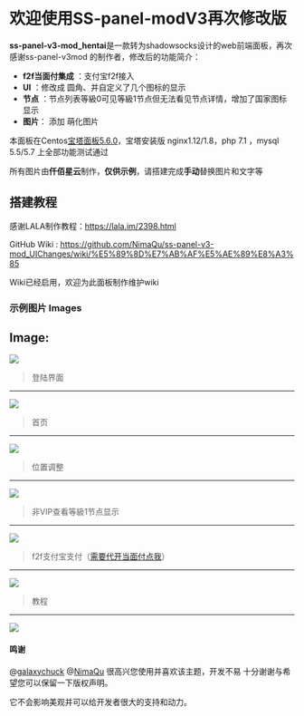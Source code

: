 # 欢迎使用SS-panel-modV3再次修改版


**ss-panel-v3-mod_hentai**是一款转为shadowsocks设计的web前端面板，再次感谢ss-panel-v3mod 的制作者，修改后的功能简介：

- **f2f当面付集成** ：支付宝f2f接入
- **UI** ：修改成 圆角、并自定义了几个图标的显示
- **节点** ：节点列表等級0可见等級1节点但无法看见节点详情，增加了国家图标显示
- **图片**： 添加  萌化图片

本面板在Centos[宝塔面板5.6.0](www.bt.cn)，宝塔安装版 nginx1.12/1.8，php 7.1 ，mysql 5.5/5.7 上全部功能测试通过

所有图片由**仟佰星云**制作，**仅供示例**，请搭建完成**手动**替换图片和文字等

## 搭建教程

感谢LALA制作教程：https://lala.im/2398.html

GitHub Wiki : https://github.com/NimaQu/ss-panel-v3-mod_UIChanges/wiki/%E5%89%8D%E7%AB%AF%E5%AE%89%E8%A3%85

Wiki已经启用，欢迎为此面板制作维护wiki

### 示例图片 Images

Image:
-------------------
![](https://github.com/galaxychuck/images/blob/master/1.jpg)

> 登陆界面
-------------------

![](https://github.com/galaxychuck/images/blob/master/2.jpg)

> 首页

-------------------
![](https://github.com/galaxychuck/images/blob/master/3.jpg)

> 位置调整

-------------------
![](https://github.com/galaxychuck/images/blob/master/4.jpg)

> 非VIP查看等級1节点显示

-------------------
![](https://github.com/galaxychuck/images/blob/master/5.jpg)

> f2f支付宝支付（[需要代开当面付点我](https://t.me/shouyeren)）

-------------------
![](https://github.com/galaxychuck/images/blob/master/6.jpg)

> 教程
-------------------

![](https://github.com/galaxychuck/images/blob/master/7.jpg)



#### 鸣谢
@[galaxychuck](https://github.com/galaxychuck)
@[NimaQu](https://github.com/NimaQu)
很高兴您使用并喜欢该主题，开发不易 十分谢谢与希望您可以保留一下版权声明。

它不会影响美观并可以给开发者很大的支持和动力。
